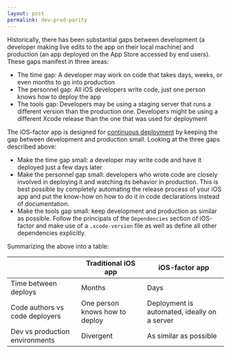 ```yaml
---
layout: post
permalink: dev-prod-parity
---
```


Historically, there has been substantial gaps between development (a developer making live edits to the app on their local machine) and production (an app deployed on the App Store accessed by end users). These gaps manifest in three areas:

- The time gap: A developer may work on code that takes days, weeks, or even months to go into production
- The personnel gap: All iOS developers write code, just one person knows how to deploy the app
- The tools gap: Developers may be using a staging server that runs a different version than the production one. Developers might be using a different Xcode release than the one that was used for deployment

The iOS-factor app is designed for [continuous deployment](https://avc.com/2011/02/continuous-deployment/) by keeping the gap between development and production small. Looking at the three gaps described above:

- Make the time gap small: a developer may write code and have it deployed just a few days later
- Make the personnel gap small: developers who wrote code are closely involved in deploying it and watching its behavior in production. This is best possible by completely automating the release process of your iOS app and put the know-how on how to do it in code declarations instead of documentation.
- Make the tools gap small: keep development and production as similar as possible. Follow the principals of the `Dependencies` section of iOS-factor and make use of a `.xcode-version` file as well as define all other dependencies explicitly.

Summarizing the above into a table:

|          | Traditional iOS app | iOS-factor app |
|----------|---------------------|----------------|
| Time between deploys | Months  | Days           |
| Code authors vs code deployers | One person knows how to deploy | Deployment is automated, ideally on a server |
| Dev vs production environments | Divergent |  As similar as possible |
